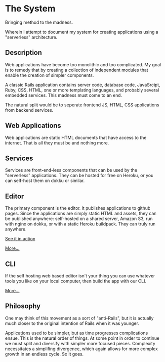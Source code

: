 The System
==========

Bringing method to the madness.

Wherein I attempt to document my system for creating applications using a
"serverless" architecture.

Description
-----------

Web applications have become too monolithic and too complicated. My goal is to
remedy that by creating a collection of independent modules that enable the
creation of simpler components.

A classic Rails application contains server code, database code, JavaSrcipt,
Ruby, CSS, HTML, one or more templating languages, and probably several embedded
services. This madness must come to an end.

The natural split would be to seperate frontend JS, HTML, CSS applications from
backend services.

Web Applications
----------------

Web applications are static HTML documents that have access to the internet. 
That is all they must be and nothing more.

Services
--------

Services are front-end-less components that can be used by the "serverless"
applications. They can be hosted for free on Heroku, or you can self-host them
on dokku or similar.

Editor
------

The primary component is the editor. It publishes applications to github pages.
Since the applications are simply static HTML and assets, they can be published
anywhere: self-hosted on a shared server, Amazon S3, run with nginx on dokku, 
or with a static Heroku buildpack. They can truly run anywhere.

[See it in action](/editor)

[More...](/editor/docs)

CLI
---

If the self hosting web based editor isn't your thing you can use whatever tools
you like on your local computer, then build the app with our CLI.

[More...](http://distri.github.io/cli/docs)

Philosophy
----------

One may think of this movement as a sort of "anti-Rails", but it is actually
much closer to the original intention of Rails when it was younger.

Applications used to be simpler, but as time progresses complications ensue.
This is the natural order of things. At some point in order to continue we must
split and diversify with simpler more focused pieces. Complexity necessitates a
simplifing divergence, which again allows for more complex growth in an endless
cycle. So it goes.
